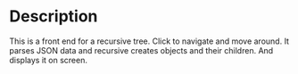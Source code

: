 # Description

This is a front end for a recursive tree. Click to navigate and move around.
It parses JSON data and recursive creates objects and their children. And displays it on screen.
